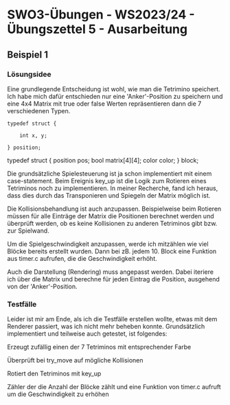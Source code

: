 # **SWO3-Übungen - WS2023/24 - Übungszettel 5 - Ausarbeitung**

## **Beispiel 1**

### **Lösungsidee**

Eine grundlegende Entscheidung ist wohl, wie man die Tetrimino speichert. Ich habe mich dafür entschieden nur eine 'Anker'-Position zu speichern und eine 4x4 Matrix mit true oder false Werten repräsentieren dann die 7 verschiedenen Typen.

`typedef struct {`

`    int x, y;`

`} position;`

typedef struct {
    position pos;
    bool matrix[4][4];
    color color;
} block;

Die grundsätzliche Spielesteuerung ist ja schon implementiert mit einem case-statement. Beim Ereignis key_up ist die Logik zum Rotieren eines Tetriminos noch zu implementieren. In meiner Recherche, fand ich heraus, dass dies durch das Transponieren und Spiegeln der Matrix möglich ist. 

Die Kollisionsbehandlung ist auch anzupassen. Beispielweise beim Rotieren müssen für alle Einträge der Matrix die Positionen berechnet werden und überprüft werden, ob es keine Kollisionen zu anderen Tetriminos gibt bzw. zur Spielwand.

Um die Spielgeschwindigkeit anzupassen, werde ich mitzählen wie viel Blöcke bereits erstellt wurden. Dann bei zB. jedem 10. Block eine Funktion aus timer.c aufrufen, die die Geschwindigkeit erhöht.

Auch die Darstellung (Rendering) muss angepasst werden. Dabei iteriere ich über die Matrix und berechne für jeden Eintrag die Position, ausgehend von der 'Anker'-Position. 

### **Testfälle**

Leider ist mir am Ende, als ich die Testfälle erstellen wollte, etwas mit dem Renderer passiert, was ich nicht mehr beheben konnte. 
Grundsätzlich implementiert und teilweise auch getestet, ist folgendes:

Erzeugt zufällig einen der 7 Tetriminos mit entsprechender Farbe

Überprüft bei try_move auf mögliche Kollisionen

Rotiert den Tetriminos mit key_up

Zähler der die Anzahl der Blöcke zählt und eine Funktion von timer.c aufruft um die Geschwindigkeit zu erhöhen

